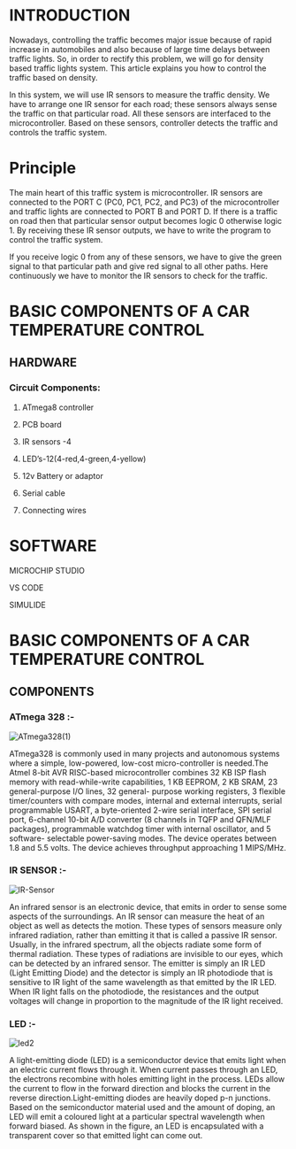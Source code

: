 # INTRODUCTION

Nowadays, controlling the traffic becomes major issue because of rapid increase in automobiles and also because of large time delays between traffic lights. So, in order to rectify this problem, we will go for density based traffic lights system. This article explains you how to control the traffic based on density.


In this system, we will use IR sensors to measure the traffic density. We have to arrange one IR sensor for each road; these sensors always sense the traffic on that particular road. All these sensors are interfaced to the microcontroller. Based on these sensors, controller detects the traffic and controls the traffic system.

# Principle

The main heart of this traffic system is microcontroller. IR sensors are connected to the PORT C (PC0, PC1, PC2, and PC3) of the microcontroller and traffic lights are connected to PORT B and PORT D. If there is a traffic on road then that particular sensor output becomes logic 0 otherwise logic 1. By receiving these IR sensor outputs, we have to write the program to control the traffic system.

If you receive logic 0 from any of these sensors, we have to give the green signal to that particular path and give red signal to all other paths. Here continuously we have to monitor the IR sensors to check for the traffic.

# BASIC COMPONENTS OF A CAR TEMPERATURE CONTROL
## HARDWARE

### Circuit Components:

1) ATmega8 controller

2) PCB board

3) IR sensors -4

4) LED’s-12(4-red,4-green,4-yellow)

5) 12v Battery or adaptor

6) Serial cable

7) Connecting wires


# SOFTWARE

MICROCHIP STUDIO

VS CODE

SIMULIDE

# BASIC COMPONENTS OF A CAR TEMPERATURE CONTROL

## COMPONENTS

### ATmega 328 :-

![ATmega328(1)](https://user-images.githubusercontent.com/101269445/164972991-e5818234-c3e5-46f8-97a2-e081de06cec3.jpg)


ATmega328 is commonly used in many projects and autonomous systems where a simple, low-powered, low-cost micro-controller is needed.The Atmel 8-bit AVR RISC-based microcontroller combines 32 KB ISP flash memory with read-while-write capabilities, 1 KB EEPROM, 2 KB SRAM, 23 general-purpose I/O lines, 32 general- purpose working registers, 3 flexible timer/counters with compare modes, internal and external interrupts, serial programmable USART, a byte-oriented 2-wire serial interface, SPI serial port, 6-channel 10-bit A/D converter (8 channels in TQFP and QFN/MLF packages), programmable watchdog timer with internal oscillator, and 5 software- selectable power-saving modes. The device operates between 1.8 and 5.5 volts. The device achieves throughput approaching 1 MIPS/MHz.


### IR SENSOR :-

![IR-Sensor](https://user-images.githubusercontent.com/101269445/164975344-1aeb4102-23f0-458b-a77e-f385bd2d742f.jpg)


An infrared sensor is an electronic device, that emits in order to sense some aspects of the surroundings. An IR sensor can measure the heat of an object as well as detects the motion. These types of sensors measure only infrared radiation, rather than emitting it that is called a passive IR sensor. Usually, in the infrared spectrum, all the objects radiate some form of thermal radiation.
These types of radiations are invisible to our eyes, which can be detected by an infrared sensor. The emitter is simply an IR LED (Light Emitting Diode) and the detector is simply an IR photodiode that is sensitive to IR light of the same wavelength as that emitted by the IR LED. When IR light falls on the photodiode, the resistances and the output voltages will change in proportion to the magnitude of the IR light received.


### LED :-

![led2](https://user-images.githubusercontent.com/101269445/164975525-3c0538a9-0d45-476f-91c1-1e8c7c8aed6c.jpg)


A light-emitting diode (LED) is a semiconductor device that emits light when an electric current flows through it. When current passes through an LED, the electrons recombine with holes emitting light in the process. LEDs allow the current to flow in the forward direction and blocks the current in the reverse direction.Light-emitting diodes are heavily doped p-n junctions. Based on the semiconductor material used and the amount of doping, an LED will emit a coloured light at a particular spectral wavelength when forward biased. As shown in the figure, an LED is encapsulated with a transparent cover so that emitted light can come out.
